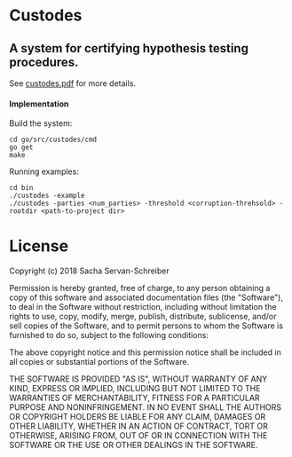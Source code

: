 # Custodes
## A system for certifying hypothesis testing procedures. 
See [custodes.pdf](https://sachaservanschreiber.com/thesis.pdf) for more details. 

#### Implementation

Build the system:  
```
cd go/src/custodes/cmd
go get
make
```
Running examples:
```
cd bin
./custodes -example
./custodes -parties <num_parties> -threshold <corruption-threhsold> -rootdir <path-to-project dir>
```

# License

Copyright (c) 2018 Sacha Servan-Schreiber

Permission is hereby granted, free of charge, to any person obtaining a copy
of this software and associated documentation files (the "Software"), to deal
in the Software without restriction, including without limitation the rights
to use, copy, modify, merge, publish, distribute, sublicense, and/or sell
copies of the Software, and to permit persons to whom the Software is
furnished to do so, subject to the following conditions:

The above copyright notice and this permission notice shall be included in all
copies or substantial portions of the Software.

THE SOFTWARE IS PROVIDED "AS IS", WITHOUT WARRANTY OF ANY KIND, EXPRESS OR
IMPLIED, INCLUDING BUT NOT LIMITED TO THE WARRANTIES OF MERCHANTABILITY,
FITNESS FOR A PARTICULAR PURPOSE AND NONINFRINGEMENT. IN NO EVENT SHALL THE
AUTHORS OR COPYRIGHT HOLDERS BE LIABLE FOR ANY CLAIM, DAMAGES OR OTHER
LIABILITY, WHETHER IN AN ACTION OF CONTRACT, TORT OR OTHERWISE, ARISING FROM,
OUT OF OR IN CONNECTION WITH THE SOFTWARE OR THE USE OR OTHER DEALINGS IN THE
SOFTWARE.
